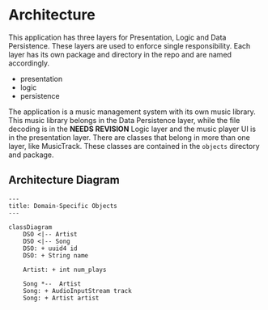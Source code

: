 # Architecture

This application has three layers for Presentation, Logic and Data Persistence. These layers are used to enforce
single responsibility. Each layer has its own package and directory in the repo and are named accordingly.

- presentation
- logic
- persistence

The application is a music management system with its own music library. This music library belongs in the Data
Persistence layer, while the file decoding is in the **NEEDS REVISION** Logic layer and the music player UI is
in the presentation layer. There are classes that belong in more than one layer, like MusicTrack. These classes are
contained in the `objects` directory and package.

## Architecture Diagram

``` mermaid
---
title: Domain-Specific Objects
---

classDiagram
    DSO <|-- Artist
    DSO <|-- Song
    DSO: + uuid4 id
    DSO: + String name

    Artist: + int num_plays

    Song *--  Artist
    Song: + AudioInputStream track
    Song: + Artist artist
    
```
